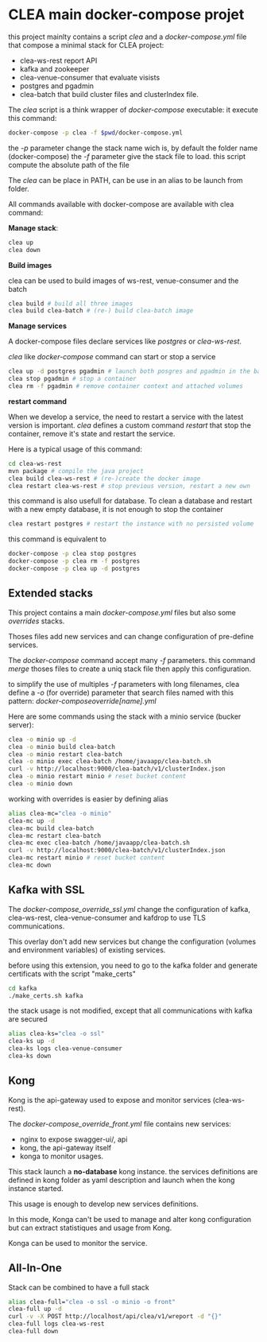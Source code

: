 # CLEA main docker-compose projet

this project mainlty contains a script _clea_ and a _docker-compose.yml_ file that compose a minimal stack for CLEA project:

- clea-ws-rest report API
- kafka and zookeeper
- clea-venue-consumer that evaluate visists
- postgres and pgadmin
- clea-batch that build cluster files and clusterIndex file.

The _clea_ script is a think wrapper of _docker-compose_ executable: it execute this command:

```bash
docker-compose -p clea -f $pwd/docker-compose.yml
```

the _-p_ parameter change the stack name wich is, by default the folder name (docker-compose)
the _-f_ parameter give the stack file to load. this script compute the absolute path of the file

The _clea_ can be place in PATH, can be use in an alias to be launch from folder.

All commands available with docker-compose are available with clea command:

**Manage stack**:

```bash
clea up
clea down
```

**Build images**

clea can be used to build images of ws-rest, venue-consumer and the batch

```bash
clea build # build all three images
clea build clea-batch # (re-) build clea-batch image
```

**Manage services**

A docker-compose files declare services like _postgres_ or _clea-ws-rest_.

_clea_ like _docker-compose_ command can start or stop a service

```bash
clea up -d postgres pgadmin # launch both posgres and pgadmin in the background
clea stop pgadmin # stop a container
clea rm -f pgadmin # remove container context and attached volumes
```

**restart command**

When we develop a service, the need to restart a service with the latest version is important. _clea_ defines a custom command _restart_ that stop the container, remove it's state and restart the service.

Here is a typical usage of this command:

```bash
cd clea-ws-rest
mvn package # compile the java project
clea build clea-ws-rest # (re-)create the docker image
clea restart clea-ws-rest # stop previous version, restart a new own
```

this command is also usefull for database. To clean a database and restart with a new empty database, it is not enough to stop the container

```bash
clea restart postgres # restart the instance with no persisted volume
```

this command is equivalent to

```bash
docker-compose -p clea stop postgres
docker-compose -p clea rm -f postgres
docker-compose -p clea up -d postgres
```

## Extended stacks

This project contains a main _docker-compose.yml_ files but also some _overrides_ stacks.

Thoses files add new services and can change configuration of pre-define services.

The _docker-compose_ command accept many _-f_ parameters. this command _merge_ thoses files to create a uniq stack file then apply this configuration.

to simplify the use of multiples _-f_ parameters with long filenames, clea define a _-o_ (for override) parameter that search files named with this pattern: _docker-compose*override*[name].yml_

Here are some commands using the stack with a minio service (bucker server):

```bash
clea -o minio up -d
clea -o minio build clea-batch
clea -o minio restart clea-batch
clea -o minio exec clea-batch /home/javaapp/clea-batch.sh
curl -v http://localhost:9000/clea-batch/v1/clusterIndex.json
clea -o minio restart minio # reset bucket content
clea -o minio down
```

working with overrides is easier by defining alias

```bash
alias clea-mc="clea -o minio"
clea-mc up -d
clea-mc build clea-batch
clea-mc restart clea-batch
clea-mc exec clea-batch /home/javaapp/clea-batch.sh
curl -v http://localhost:9000/clea-batch/v1/clusterIndex.json
clea-mc restart minio # reset bucket content
clea-mc down
```

## Kafka with SSL

The _docker-compose_override_ssl.yml_ change the configuration of kafka, clea-ws-rest, clea-venue-consumer and kafdrop to use TLS communications.

This overlay don't add new services but change the configuration (volumes and environment variables) of existing services.

before using this extension, you need to go to the kafka folder and generate certificats with the script "make_certs"

```bash
cd kafka
./make_certs.sh kafka
```

the stack usage is not modified, except that all communications with kafka are secured

```bash
alias clea-ks="clea -o ssl"
clea-ks up -d
clea-ks logs clea-venue-consumer
clea-ks down
```

## Kong

Kong is the api-gateway used to expose and monitor services (clea-ws-rest).

The _docker-compose_override_front.yml_ file contains new services:

- nginx to expose swagger-ui/, api
- kong, the api-gateway itself
- konga to monitor usages.

This stack launch a **no-database** kong instance. the services definitions are defined in kong folder as yaml description and launch when the kong instance started.

This usage is enough to develop new services definitions.

In this mode, Konga can't be used to manage and alter kong configuration but can extract statistiques and usage from Kong.

Konga can be used to monitor the service.

## All-In-One

Stack can be combined to have a full stack

```bash
alias clea-full="clea -o ssl -o minio -o front"
clea-full up -d
curl -v -X POST http://localhost/api/clea/v1/wreport -d "{}"
clea-full logs clea-ws-rest
clea-full down
```

